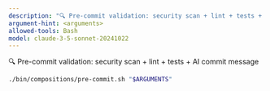 ```yaml
---
description: "🔍 Pre-commit validation: security scan + lint + tests + AI commit message"
argument-hint: <arguments>
allowed-tools: Bash
model: claude-3-5-sonnet-20241022
---
```



🔍 Pre-commit validation: security scan + lint + tests + AI commit message

```bash
./bin/compositions/pre-commit.sh "$ARGUMENTS"
```
